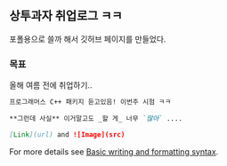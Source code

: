 ## 상투과자 취업로그 ㅋㅋ

포폴용으로 쓸까 해서 깃허브 페이지를 만들었다. 

### 목표

올해 여름 전에 취업하기.. 

```markdown
프로그래머스 C++ 패키지 듣고있음! 이번주 시험 ㅋㅋ
 
**그런데 사실** 이거말고도 _할 게_ 너무 `많아` ....

[Link](url) and ![Image](src)
```

For more details see [Basic writing and formatting syntax](https://docs.github.com/en/github/writing-on-github/getting-started-with-writing-and-formatting-on-github/basic-writing-and-formatting-syntax).
